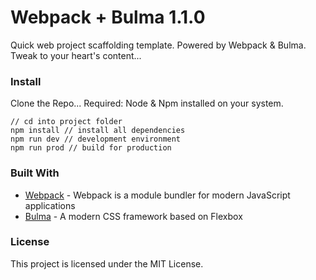 # Webpack + Bulma 1.1.0

Quick web project scaffolding template. Powered by Webpack & Bulma. 
Tweak to your heart's content...

### Install

Clone the Repo...
Required: Node & Npm installed on your system.

```
// cd into project folder
npm install // install all dependencies
npm run dev // development environment
npm run prod // build for production
```

### Built With

* [Webpack](https://webpack.js.org/) - Webpack is a module bundler for modern JavaScript applications
* [Bulma](http://bulma.io/) - A modern CSS framework based on Flexbox

### License

This project is licensed under the MIT License.